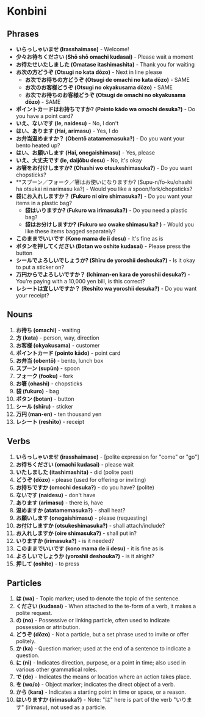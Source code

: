 # Konbini

## Phrases
- **いらっしゃいませ (Irasshaimase)** - Welcome!
- **少々お待ちください (Shō shō omachi kudasai)** - Please wait a moment
- **お待たせいたしました (Omatase itashimashita)** - Thank you for waiting
- **お次の方どうぞ (Otsugi no kata dōzo)** - Next in line please
  - **お次でお待ちの方どうぞ (Otsugi de omachi no kata dōzo)** - SAME
  - **お次のお客様どうぞ (Otsugi no okyakusama dōzo)** - SAME
  - **お次でお待ちのお客様どうぞ (Otsugi de omachi no okyakusama dōzo)** - SAME
- **ポイントカードはお持ちですか? (Pointo kādo wa omochi desuka?)** - Do you have a point card?
- **いえ、ないです (Ie, naidesu)** - No, I don't
- **はい、あります (Hai, arimasu)** - Yes, I do
- **お弁当温めますか？ (Obentō atatamemasuka?)** - Do you want your bento heated up?
- **はい、お願いします (Hai, onegaishimasu)** - Yes, please
- **いえ、大丈夫です (Ie, daijōbu desu)** - No, it's okay
- **お箸をお付けしますか? (Ohashi wo otsukeshimasuka?)** - Do you want chopsticks?
- **スプーン／フォーク／箸はお使いになりますか? (Supu-n/fo-ku/ohashi ha otsukai ni narimasu ka?) - Would you like a spoon/fork/chopsticks?
- **袋にお入れしますか？ (Fukuro ni oire shimasuka?)** - Do you want your items in a plastic bag?
  - **袋はいりますか? (Fukuro wa irimasuka?)** - Do you need a plastic bag?
  - **袋はお分けしますか?  (Fukuro wo owake shimasu ka? )** - Would you like these items bagged separately?
- **このままでいいです (Kono mama de ii desu)** - It's fine as is
- **ボタンを押してください (Botan wo oshite kudasai)** - Please press the button 
- **シールでよろしいでしょうか?  (Shīru de yoroshii deshouka?)** - Is it okay to put a sticker on?
- **万円からでよろしいですか？ (Ichiman-en kara de yoroshii desuka?)** - You’re paying with a 10,000 yen bill, is this correct?
- **レシートは宜しいですか？ (Reshīto wa yoroshii desuka?)** - Do you want your receipt?

## Nouns

1. **お待ち (omachi)** - waiting
2. **方 (kata)** - person, way, direction
3. **お客様 (okyakusama)** - customer
4. **ポイントカード (pointo kādo)** - point card
5. **お弁当 (obentō)** - bento, lunch box
6. **スプーン (supūn)** - spoon
7. **フォーク (fooku)** - fork
8. **お箸 (ohashi)** - chopsticks
9. **袋 (fukuro)** - bag
10. **ボタン (botan)** - button
11. **シール (shīru)** - sticker
12. **万円 (man-en)** - ten thousand yen
13. **レシート (reshīto)** - receipt

## Verbs

1. **いらっしゃいませ (irasshaimase)** - [polite expression for "come" or "go"]
2. **お待ちください (omachi kudasai)** - please wait
3. **いたしました (itashimashita)** - did (polite past)
4. **どうぞ (dōzo)** - please (used for offering or inviting)
5. **お持ちですか (omochi desuka?)** - do you have? (polite)
6. **ないです (naidesu)** - don't have
7. **あります (arimasu)** - there is, have
8. **温めますか (atatamemasuka?)** - shall heat?
9. **お願いします (onegaishimasu)** - please (requesting)
10. **お付けしますか (otsukeshimasuka?)** - shall attach/include?
11. **お入れしますか (oire shimasuka?)** - shall put in?
12. **いりますか (irimasuka?)** - is it needed?
13. **このままでいいです (kono mama de ii desu)** - it is fine as is
14. **よろしいでしょうか (yoroshii deshouka?)** - is it alright?
15. **押して (oshite)** - to press

## Particles

1. **は (wa)** - Topic marker; used to denote the topic of the sentence.
2. **ください (kudasai)** - When attached to the te-form of a verb, it makes a polite request.
3. **の (no)** - Possessive or linking particle, often used to indicate possession or attribution.
4. **どうぞ (dōzo)** - Not a particle, but a set phrase used to invite or offer politely.
5. **か (ka)** - Question marker; used at the end of a sentence to indicate a question.
6. **に (ni)** - Indicates direction, purpose, or a point in time; also used in various other grammatical roles.
7. **で (de)** - Indicates the means or location where an action takes place.
8. **を (wo/o)** - Object marker; indicates the direct object of a verb.
9. **から (kara)** - Indicates a starting point in time or space, or a reason.
10. **はいりますか (irimasuka?)** - Note: "は" here is part of the verb "いります" (irimasu), not used as a particle.

